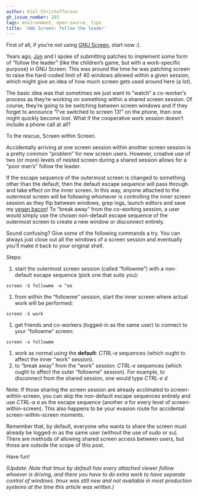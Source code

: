 ```yaml
---
author: Kiel Christofferson
gh_issue_number: 203
tags: environment, open-source, tips
title: 'GNU Screen: follow the leader'
---
```


First of all, if you’re not using [GNU Screen](http://www.gnu.org/software/screen/), start now :).

Years ago, [Jon](/team/jon_jensen) and I spoke of submitting patches to implement some form of “follow the leader” (like the children’s game, but with a work-specific purpose) in GNU Screen. This was around the time he was patching screen to raise the hard-coded limit of 40 windows allowed within a given session, which might give an idea of how much screen gets used around here (a lot).

The basic idea was that sometimes we just want to “watch” a co-worker’s process as they’re working on something within a shared screen session. Of course, they’re going to be switching between screen windows and if they forget to announce “I’ve switched to screen 13!” on the phone, then one might quickly become lost. What if the cooperative work session doesn’t include a phone call at all?

To the rescue, Screen within Screen.

Accidentally arriving at one screen session within another screen session is a pretty common “problem” for new screen users. However, creative use of two (or more) levels of nested screen during a shared session allows for a “poor man’s” follow the leader.

If the escape sequence of the outermost screen is changed to something other than the default, then the default escape sequence will pass through and take effect on the inner screen. In this way, anyone attached to the outermost screen will be following whomever is controlling the inner screen session as they flip between windows, grep logs, launch editors and save my [vegan bacon](http://www.lightlife.com/Vegan-Food-Vegetarian-Diet/Smart-Bacon.html)! To “break away” from the co-working session, a user would simply use the chosen non-default escape sequence of the outermost screen to create a new window or disconnect entirely.

Sound confusing? Give some of the following commands a try. You can always just close out all the windows of a screen session and eventually you’ll make it back to your original shell.

Steps:

1. start the outermost screen session (called “followme”) with a non-default escape sequence (pick one that suits you):
```nohighlight
screen -S followme -e ^ee
```

1. from within the “followme” session, start the inner screen where actual work will be performed:
```nohighlight
screen -S work
```

1. get friends and co-workers (logged-in as the same user) to connect to your “followme” screen:
```nohighlight
screen -x followme
```

1. work as normal using the **default**: *CTRL-a* sequences (which ought to affect the inner “work” session).
1. to “break away” from the “work” session: *CTRL-e* sequences (which ought to affect the outer “followme” session). For example, to disconnect from the shared session, one would type *CTRL-e d*

Note: If those sharing the screen session are already acclimated to screen-within-screen, you can skip the non-default escape sequences entirely and use *CTRL-a a* as the escape sequence (another *a* for every level of screen-within-screen). This also happens to be your evasion route for accidental screen-within-screen moments.

Remember that, by default, everyone who wants to share the screen must already be logged-in as the same user (without the use of sudo or su). There are methods of allowing shared screen access between users, but those are outside the scope of this post.

Have fun!

*(Update: Note that tmux by default has every attached viewer follow whoever is driving, and there you have to do extra work to have separate control of windows. tmux was still new and not available in most production systems at the time this article was written.)*
